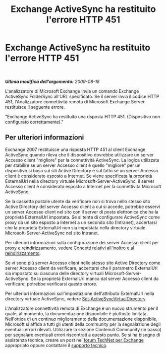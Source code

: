 ﻿---
title: Exchange ActiveSync ha restituito l'errore HTTP 451
TOCTitle: Exchange ActiveSync ha restituito l'errore HTTP 451
ms:assetid: 523005ac-9c43-438d-ba56-a7af11975084
ms:mtpsurl: https://technet.microsoft.com/it-it/library/Dd439372(v=EXCHG.80)
ms:contentKeyID: 27341547
ms.date: 10/25/2013
mtps_version: v=EXCHG.80
_tocRel: dd439364(v=exchg.80)/toc.json
ms.translationtype: HT
---

# Exchange ActiveSync ha restituito l'errore HTTP 451

 

_**Ultima modifica dell'argomento:** 2009-08-18_

L'analizzatore di Microsoft Exchange invia un comando Exchange ActiveSync FolderSync all'URL specificato. Se il server invia il codice HTTP 451, l'Analizzatore connettività remota di Microsoft Exchange Server restituisce il seguente errore.

"Exchange ActiveSync ha restituito una risposta HTTP 451. (Dispositivo non configurato correttamente)."

## Per ulteriori informazioni

Exchange 2007 restituisce una risposta HTTP 451 al client Exchange ActiveSync quando rileva che il dispositivo dovrebbe utilizzare un server Accesso client "migliore" per la connettività ActiveSync. La logica utilizzata per stabilire se un server Accesso client è quello "migliore" per un dispositivo si basa sui siti Active Directory e sul fatto se un server Accesso client è considerato esposto a Internet. Se viene specificata la proprietà ExternalUrl nella directory virtuale Microsoft-Server-ActiveSync, il server Accesso client è considerato esposto a Internet per la connettività Microsoft ActiveSync.

Se la cassetta postale utente da verificare non si trova nello stesso sito Active Directory del server Accesso client a cui si accede, potrebbe esservi un server Accesso client nel sito con il server di posta elettronica che ha la proprietà ExternalUrl impostata. Se si tenta di configurare ActiveSync come proxy da un sito esposto a Internet a un secondo sito (Intranet), accertarsi che la proprietà ExternalUrl non sia impostata nella directory virtuale Microsoft-Server-ActiveSync nel sito Intranet.

Per ulteriori informazioni sulla configurazione dei server Accesso client per proxy e reindirizzamento, vedere [Concetti relativi all'inoltro e al reindirizzamento](http://go.microsoft.com/fwlink/?linkid=105411).

Se vi sono più server Accesso client nello stesso sito Active Directory come server Accesso client da verificare, accertarsi che il parametro ExternalUrl sia impostato su ciascuna delle directory virtuali Microsoft-Server-ActiveSync. Se la proprietà ExternalUrl manca dal server Accesso client da verificare, potrebbe verificarsi questo errore.

Per ulteriori informazioni sull'impostazione dell'attributo ExternalUrl nella directory virtuale ActiveSync, vedere [Set-ActiveSyncVirtualDirectory](http://go.microsoft.com/fwlink/?linkid=161796).

L'Analizzatore connettività remota di Exchange è un nuovo strumento per il quale, al momento, la documentazione disponibile è piuttosto limitata. Nell'ottica di un continuo miglioramento della documentazione disponibile, Microsoft si affida a tutti gli utenti della community per la segnalazione degli eventuali errori rilevati. Utilizzare la sezione Contenuti Community (in basso) per segnalare eventuali errori riscontrati a questo punto. Se si ha bisogno di assistenza tecnica, creare un post nel [forum TechNet per Exchange](http://go.microsoft.com/fwlink/?linkid=73420) appropriato oppure contattare il [supporto tecnico](http://go.microsoft.com/fwlink/?linkid=8158).

